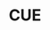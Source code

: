 ---
codehost: https://github.com/cuelang/cue
logohandle: cuelang
sort: cuelang
title: CUE
website: https://cuelang.org/
---